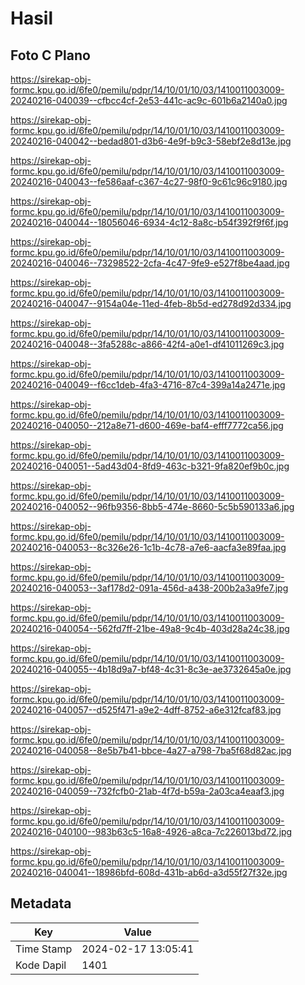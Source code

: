 # Hasil

## Foto C Plano

https://sirekap-obj-formc.kpu.go.id/6fe0/pemilu/pdpr/14/10/01/10/03/1410011003009-20240216-040039--cfbcc4cf-2e53-441c-ac9c-601b6a2140a0.jpg

https://sirekap-obj-formc.kpu.go.id/6fe0/pemilu/pdpr/14/10/01/10/03/1410011003009-20240216-040042--bedad801-d3b6-4e9f-b9c3-58ebf2e8d13e.jpg

https://sirekap-obj-formc.kpu.go.id/6fe0/pemilu/pdpr/14/10/01/10/03/1410011003009-20240216-040043--fe586aaf-c367-4c27-98f0-9c61c96c9180.jpg

https://sirekap-obj-formc.kpu.go.id/6fe0/pemilu/pdpr/14/10/01/10/03/1410011003009-20240216-040044--18056046-6934-4c12-8a8c-b54f392f9f6f.jpg

https://sirekap-obj-formc.kpu.go.id/6fe0/pemilu/pdpr/14/10/01/10/03/1410011003009-20240216-040046--73298522-2cfa-4c47-9fe9-e527f8be4aad.jpg

https://sirekap-obj-formc.kpu.go.id/6fe0/pemilu/pdpr/14/10/01/10/03/1410011003009-20240216-040047--9154a04e-11ed-4feb-8b5d-ed278d92d334.jpg

https://sirekap-obj-formc.kpu.go.id/6fe0/pemilu/pdpr/14/10/01/10/03/1410011003009-20240216-040048--3fa5288c-a866-42f4-a0e1-df41011269c3.jpg

https://sirekap-obj-formc.kpu.go.id/6fe0/pemilu/pdpr/14/10/01/10/03/1410011003009-20240216-040049--f6cc1deb-4fa3-4716-87c4-399a14a2471e.jpg

https://sirekap-obj-formc.kpu.go.id/6fe0/pemilu/pdpr/14/10/01/10/03/1410011003009-20240216-040050--212a8e71-d600-469e-baf4-efff7772ca56.jpg

https://sirekap-obj-formc.kpu.go.id/6fe0/pemilu/pdpr/14/10/01/10/03/1410011003009-20240216-040051--5ad43d04-8fd9-463c-b321-9fa820ef9b0c.jpg

https://sirekap-obj-formc.kpu.go.id/6fe0/pemilu/pdpr/14/10/01/10/03/1410011003009-20240216-040052--96fb9356-8bb5-474e-8660-5c5b590133a6.jpg

https://sirekap-obj-formc.kpu.go.id/6fe0/pemilu/pdpr/14/10/01/10/03/1410011003009-20240216-040053--8c326e26-1c1b-4c78-a7e6-aacfa3e89faa.jpg

https://sirekap-obj-formc.kpu.go.id/6fe0/pemilu/pdpr/14/10/01/10/03/1410011003009-20240216-040053--3af178d2-091a-456d-a438-200b2a3a9fe7.jpg

https://sirekap-obj-formc.kpu.go.id/6fe0/pemilu/pdpr/14/10/01/10/03/1410011003009-20240216-040054--562fd7ff-21be-49a8-9c4b-403d28a24c38.jpg

https://sirekap-obj-formc.kpu.go.id/6fe0/pemilu/pdpr/14/10/01/10/03/1410011003009-20240216-040055--4b18d9a7-bf48-4c31-8c3e-ae3732645a0e.jpg

https://sirekap-obj-formc.kpu.go.id/6fe0/pemilu/pdpr/14/10/01/10/03/1410011003009-20240216-040057--d525f471-a9e2-4dff-8752-a6e312fcaf83.jpg

https://sirekap-obj-formc.kpu.go.id/6fe0/pemilu/pdpr/14/10/01/10/03/1410011003009-20240216-040058--8e5b7b41-bbce-4a27-a798-7ba5f68d82ac.jpg

https://sirekap-obj-formc.kpu.go.id/6fe0/pemilu/pdpr/14/10/01/10/03/1410011003009-20240216-040059--732fcfb0-21ab-4f7d-b59a-2a03ca4eaaf3.jpg

https://sirekap-obj-formc.kpu.go.id/6fe0/pemilu/pdpr/14/10/01/10/03/1410011003009-20240216-040100--983b63c5-16a8-4926-a8ca-7c226013bd72.jpg

https://sirekap-obj-formc.kpu.go.id/6fe0/pemilu/pdpr/14/10/01/10/03/1410011003009-20240216-040041--18986bfd-608d-431b-ab6d-a3d55f27f32e.jpg


## Metadata

| Key        | Value               |
| ---------- | ------------------- |
| Time Stamp | 2024-02-17 13:05:41 |
| Kode Dapil | 1401                |



